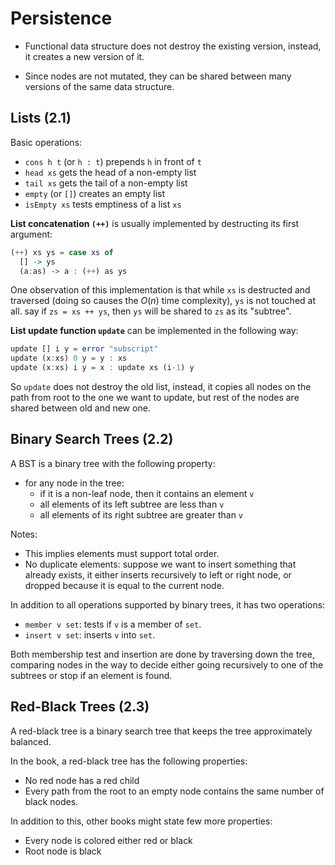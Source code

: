 # Persistence

* Functional data structure does not destroy the existing version,
  instead, it creates a new version of it.

* Since nodes are not mutated, they can be shared between many versions of the same
  data structure.

## Lists (2.1)

Basic operations:

* `cons h t` (or `h : t`) prepends `h` in front of `t`
* `head xs` gets the head of a non-empty list
* `tail xs` gets the tail of a non-empty list
* `empty` (or `[]`) creates an empty list
* `isEmpty xs` tests emptiness of a list `xs`

**List concatenation `(++)`** is usually implemented by destructing its first argument:

```haskell
(++) xs ys = case xs of
  [] -> ys
  (a:as) -> a : (++) as ys
```

One observation of this implementation is that while `xs` is destructed
and traversed (doing so causes the $O(n)$ time complexity),
`ys` is not touched at all. say if `zs = xs ++ ys`,
then `ys` will be shared to `zs` as its "subtree".

**List update function `update`** can be implemented in the following way:

```haskell
update [] i y = error "subscript"
update (x:xs) 0 y = y : xs
update (x:xs) i y = x : update xs (i-1) y
```

So `update` does not destroy the old list, instead, it copies all nodes
on the path from root to the one we want to update, but rest of
the nodes are shared between old and new one.

## Binary Search Trees (2.2)

A BST is a binary tree with the following property:

- for any node in the tree:
    - if it is a non-leaf node, then it contains an element `v`
    - all elements of its left subtree are less than `v`
    - all elements of its right subtree are greater than `v`

Notes:

* This implies elements must support total order.
* No duplicate elements: suppose we want to insert
  something that already exists, it either inserts
  recursively to left or right node, or dropped because
  it is equal to the current node.

In addition to all operations supported by binary trees, it has two operations:

* `member v set`: tests if `v` is a member of `set`.
* `insert v set`: inserts `v` into `set`.

Both membership test and insertion are done by traversing down the tree,
comparing nodes in the way to decide either going recursively to one of the subtrees
or stop if an element is found.

## Red-Black Trees (2.3)

A red-black tree is a binary search tree that keeps the tree approximately balanced.

In the book, a red-black tree has the following properties:

* No red node has a red child
* Every path from the root to an empty node contains the same number of black nodes.

In addition to this, other books might state few more properties:

* Every node is colored either red or black
* Root node is black
